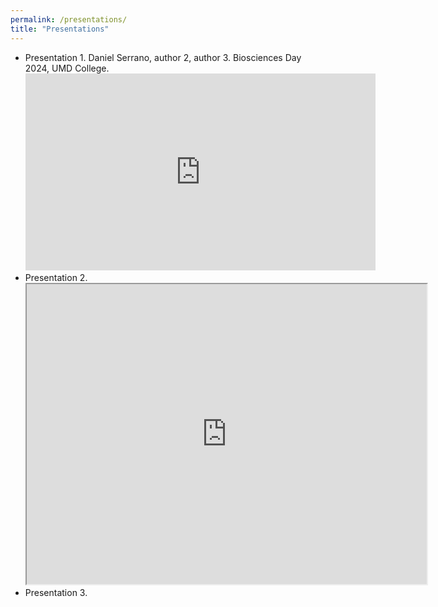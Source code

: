 ```yaml
---
permalink: /presentations/
title: "Presentations"
---
```


- Presentation 1. Daniel Serrano, author 2, author 3. Biosciences Day 2024, UMD College.
  <iframe width="560" height="315" src="https://www.youtube.com/embed/jJuAVNflkCA?si=SazZtp1AKyivvIHf" title="YouTube video player" frameborder="0" allow="accelerometer; autoplay; clipboard-write; encrypted-media; gyroscope; picture-in-picture; web-share" referrerpolicy="strict-origin-when-cross-origin" allowfullscreen></iframe>
- Presentation 2.
  <iframe src="https://drive.google.com/file/d/13HUWBq1ZtNjgFUoFq9OoAZZ_FwijDVQT/preview" width="640" height="480" allow="autoplay"></iframe>
- Presentation 3.
